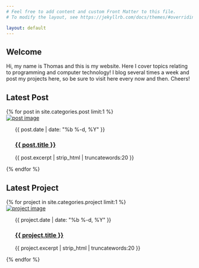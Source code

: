 ```yaml
---
# Feel free to add content and custom Front Matter to this file.
# To modify the layout, see https://jekyllrb.com/docs/themes/#overriding-theme-defaults

layout: default
---
```


<h2>Welcome</h2>

Hi, my name is Thomas and this is my website. Here I cover topics relating to programming and computer technology! I blog several times a week and post my projects here, so be sure to visit here every now and then. Cheers!

<h2>Latest Post</h2>
{% for post in site.categories.post limit:1 %}
<div class="post-ctn">
    <div>
		<a href="{{ post.url | prepend: site.baseurl }}" class="img-ctn post-image">
			<div class="img-wrap">
				<img src="{{ post.post-image }}" alt="post image">
			</div>
		</a>
	</div>
    <ul class="post-list">
        <time>{{ post.date | date: "%b %-d, %Y" }}</time>
        <h3><a href="{{ post.url | prepend: site.baseurl }}#disqus_thread">{{ post.title }}</a></h3>
        <p>{{ post.excerpt | strip_html | truncatewords:20 }}</p>
    </ul>
</div>
{% endfor %}

<h2>Latest Project</h2>
{% for project in site.categories.project limit:1 %}
<div class="post-ctn">
    <div>
		<a href="{{ project.url | prepend: site.baseurl }}" class="img-ctn post-image">
			<div class="img-wrap">
				<img src="{{ project.post-image }}" alt="project image">
			</div>
		</a>
	</div>
    <ul class="post-list">
        <time>{{ project.date | date: "%b %-d, %Y" }}</time>
        <h3><a href="{{ project.url | prepend: site.baseurl }}#disqus_thread">{{ project.title }}</a></h3>
        <p>{{ project.excerpt | strip_html | truncatewords:20 }}</p>
    </ul>
</div>
{% endfor %}
